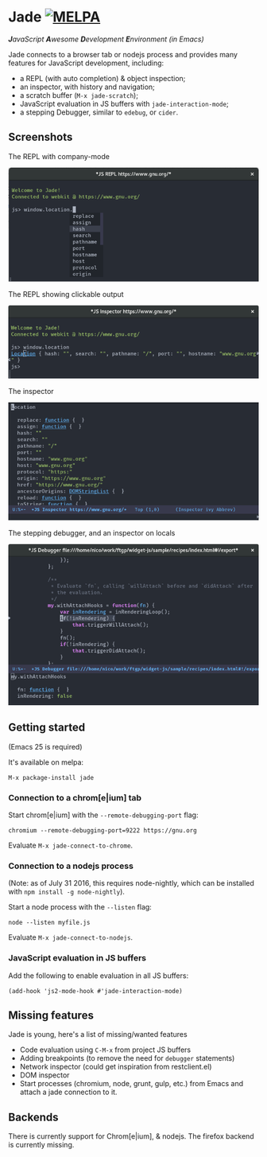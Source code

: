 # Jade [![MELPA](https://melpa.org/packages/jade-badge.svg)](https://melpa.org/#/jade)
_**J**avaScript **A**wesome **D**evelopment **E**nvironment (in Emacs)_

Jade connects to a browser tab or nodejs process and provides many features for
JavaScript development, including:

- a REPL (with auto completion) & object inspection;
- an inspector, with history and navigation;
- a scratch buffer (`M-x jade-scratch`);
- JavaScript evaluation in JS buffers with `jade-interaction-mode`;
- a stepping Debugger, similar to `edebug`, or `cider`.

## Screenshots

The REPL with company-mode

![REPL](./screenshots/repl.png)

The REPL showing clickable output

![REPL](./screenshots/repl2.png)

The inspector

![REPL](./screenshots/inspector.png)

The stepping debugger, and an inspector on locals

![REPL](./screenshots/debugger.png)

## Getting started

(Emacs 25 is required)

It's available on melpa:

    M-x package-install jade

### Connection to a chrom[e|ium] tab

Start chrom[e|ium] with the `--remote-debugging-port` flag:

    chromium --remote-debugging-port=9222 https://gnu.org
    
Evaluate `M-x jade-connect-to-chrome`.

### Connection to a nodejs process

(Note: as of July 31 2016, this requires node-nightly, which can be installed with `npm install -g node-nightly`).

Start a node process with the `--listen` flag:

    node --listen myfile.js

Evaluate `M-x jade-connect-to-nodejs`.

### JavaScript evaluation in JS buffers

Add the following to enable evaluation in all JS buffers:

    (add-hook 'js2-mode-hook #'jade-interaction-mode)

## Missing features

Jade is young, here's a list of missing/wanted features

- Code evaluation using `C-M-x` from project JS buffers
- Adding breakpoints (to remove the need for `debugger` statements)
- Network inspector (could get inspiration from restclient.el)
- DOM inspector
- Start processes (chromium, node, grunt, gulp, etc.) from Emacs and attach a
  jade connection to it.

## Backends

There is currently support for Chrom[e|ium], & nodejs.  The firefox backend is
currently missing.


